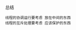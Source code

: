 总结
~~~~~~~~~~~~~~~~~~~~~~~~~~~~~~~~~~~~~~~~~
线程的协调运行要考虑 放在中间的东西
线程的互斥处理要考虑 应该保护的东西
~~~~~~~~~~~~~~~~~~~~~~~~~~~~~~~~~~~~~~~~~